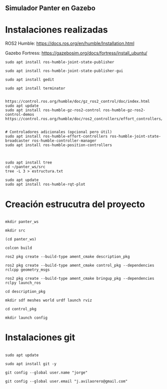 ## Simulador Panter en Gazebo

# Instalaciones realizadas

ROS2 Humble: https://docs.ros.org/en/humble/Installation.html

Gazebo Fortress: https://gazebosim.org/docs/fortress/install_ubuntu/

```
sudo apt install ros-humble-joint-state-publisher

sudo apt install ros-humble-joint-state-publisher-gui

sudo apt install gedit

sudo apt install terminator


https://control.ros.org/humble/doc/gz_ros2_control/doc/index.html
sudo apt update
sudo apt install ros-humble-gz-ros2-control ros-humble-gz-ros2-control-demos
https://control.ros.org/humble/doc/ros2_controllers/effort_controllers/doc/userdoc.html


# Controladores adicionales (opcional pero útil)
sudo apt install ros-humble-effort-controllers ros-humble-joint-state-broadcaster ros-humble-controller-manager
sudo apt install ros-humble-position-controllers



sudo apt install tree
cd ~/panter_ws/src
tree -L 3 > estructura.txt

sudo apt update
sudo apt install ros-humble-rqt-plot

```

# Creación estrucutra del proyecto

```

mkdir panter_ws

mkdir src

(cd panter_ws)

colcon build

ros2 pkg create --build-type ament_cmake description_pkg

ros2 pkg create --build-type ament_cmake control_pkg --dependencies rclcpp geometry_msgs

ros2 pkg create --build-type ament_cmake bringup_pkg --dependencies rclpy launch_ros

cd description_pkg

mkdir sdf meshes world urdf launch rviz

cd control_pkg

mkdir launch config

```

# Instalaciones git

```

sudo apt update

sudo apt install git -y

git config --global user.name "jorge"

git config --global user.email "j.avilaorero@gmail.com"

```

